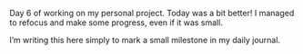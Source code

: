 Day 6 of working on my personal project.
Today was a bit better! I managed to refocus and make some progress, even if it was small. 

I’m writing this here simply to mark a small milestone in my daily journal.